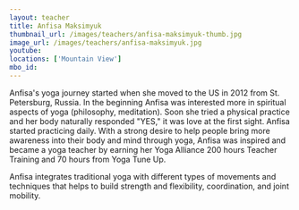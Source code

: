 ```yaml
---
layout: teacher
title: Anfisa Maksimyuk
thumbnail_url: /images/teachers/anfisa-maksimyuk-thumb.jpg
image_url: /images/teachers/anfisa-maksimyuk.jpg
youtube:
locations: ['Mountain View']
mbo_id:
---
```


Anfisa's yoga journey started when she moved to the US in 2012 from St. Petersburg, Russia. In the beginning Anfisa was interested more in spiritual aspects of yoga (philosophy, meditation). Soon she tried a physical practice and her body naturally responded "YES," it was love at the first sight. Anfisa started practicing daily. With a strong desire to help people bring more awareness into their body and mind through yoga, Anfisa was inspired and became a yoga teacher by earning her Yoga Alliance 200 hours Teacher Training and 70 hours from Yoga Tune Up.

Anfisa integrates traditional yoga with different types of movements and techniques that helps to build strength and flexibility, coordination, and joint mobility.
